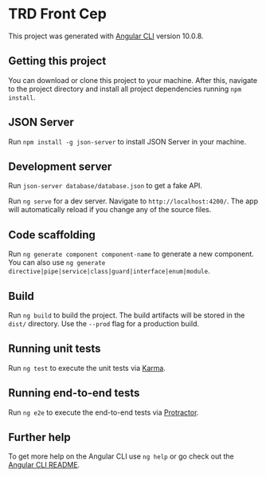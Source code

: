 # TRD Front Cep

This project was generated with [Angular CLI](https://github.com/angular/angular-cli) version 10.0.8.

## Getting this project

You can download or clone this project to your machine. After this, navigate to the project directory and install all project dependencies running `npm install`.

## JSON Server

Run `npm install -g json-server` to install JSON Server in your machine.

## Development server

Run `json-server database/database.json` to get a fake API.

Run `ng serve` for a dev server. Navigate to `http://localhost:4200/`. The app will automatically reload if you change any of the source files.

## Code scaffolding

Run `ng generate component component-name` to generate a new component. You can also use `ng generate directive|pipe|service|class|guard|interface|enum|module`.

## Build

Run `ng build` to build the project. The build artifacts will be stored in the `dist/` directory. Use the `--prod` flag for a production build.

## Running unit tests

Run `ng test` to execute the unit tests via [Karma](https://karma-runner.github.io).

## Running end-to-end tests

Run `ng e2e` to execute the end-to-end tests via [Protractor](http://www.protractortest.org/).

## Further help

To get more help on the Angular CLI use `ng help` or go check out the [Angular CLI README](https://github.com/angular/angular-cli/blob/master/README.md).
